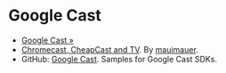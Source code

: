 Google Cast
===========
* [Google Cast &raquo;](https://developers.google.com/cast/)
* [Chromecast, CheapCast and TV](https://speakerdeck.com/mauimauer/chromecast-cheapcast-and-tv). By [mauimauer](https://speakerdeck.com/mauimauer).
* GitHub: [Google Cast](https://github.com/googlecast). Samples for Google Cast SDKs.
